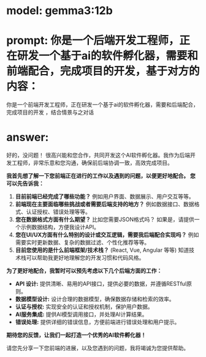 # model: gemma3:12b
# prompt: 你是一个后端开发工程师，正在研发一个基于ai的软件孵化器，需要和前端配合，完成项目的开发，基于对方的内容：
你是一个前端开发工程师，正在研发一个基于ai的软件孵化器，需要和后端配合，完成项目的开发
，结合情景与之对话
# answer: 
 好的，没问题！ 很高兴能和您合作，共同开发这个AI软件孵化器。我作为后端开发工程师，非常乐意和您沟通，确保前后端协调一致，高效完成项目。

**我首先想了解一下您前端正在进行的工作以及遇到的问题，以便更好地配合。 您可以先告诉我：**

1. **目前前端已经完成了哪些功能？** 例如用户界面、数据展示、用户交互等等。
2. **前端现在主要面临哪些挑战或者需要后端支持的地方？**  例如数据接口、数据格式、认证授权、错误处理等等。
3. **您在数据格式方面有什么期望？**  比如您需要JSON格式吗？ 如果是，请提供一个示例数据结构，方便我设计API。
4. **您在UI/UX方面有什么特别的设计或交互逻辑，需要我后端配合实现吗？**  例如需要实时更新数据、复杂的数据过滤、个性化推荐等等。
5. **目前您使用的是什么前端框架/技术栈？** (React, Vue, Angular 等等) 知道技术栈可以帮助我更好地理解您的开发习惯和代码风格。

**为了更好地配合，我暂时可以预先考虑以下几个后端方面的工作：**

*   **API 设计:**  提供清晰、易用的API接口，提供必要的数据，并遵循RESTful原则。
*   **数据模型设计:**  设计合理的数据模型，确保数据存储和检索的效率。
*   **认证与授权:**  实现安全的认证和授权机制，保护用户数据。
*   **AI服务集成:**  提供AI模型调用接口，并处理AI计算结果。
*   **错误处理:**  提供详细的错误信息，方便前端进行错误处理和用户提示。

**期待您的反馈，让我们一起打造一个优秀的AI软件孵化器！**

请您先分享一下您前端的进展，以及您遇到的问题，我将竭诚为您提供帮助。

